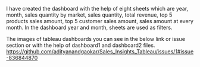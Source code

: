 I have created the dashboard with the help of eight sheets which are year, month, sales quantity by market, sales quantity, total revenue, top 5 products sales amount,
top 5 customer sales amount, sales amount at every month.
In the dashboard year and month, sheets are used as filters.

The images of tableau dashboards you can see in the below link or issue section or with the help of dashboard1 and dashboard2 files. 
https://github.com/adityanandgaokar/Sales_Insights_Tableau/issues/1#issue-836844870
